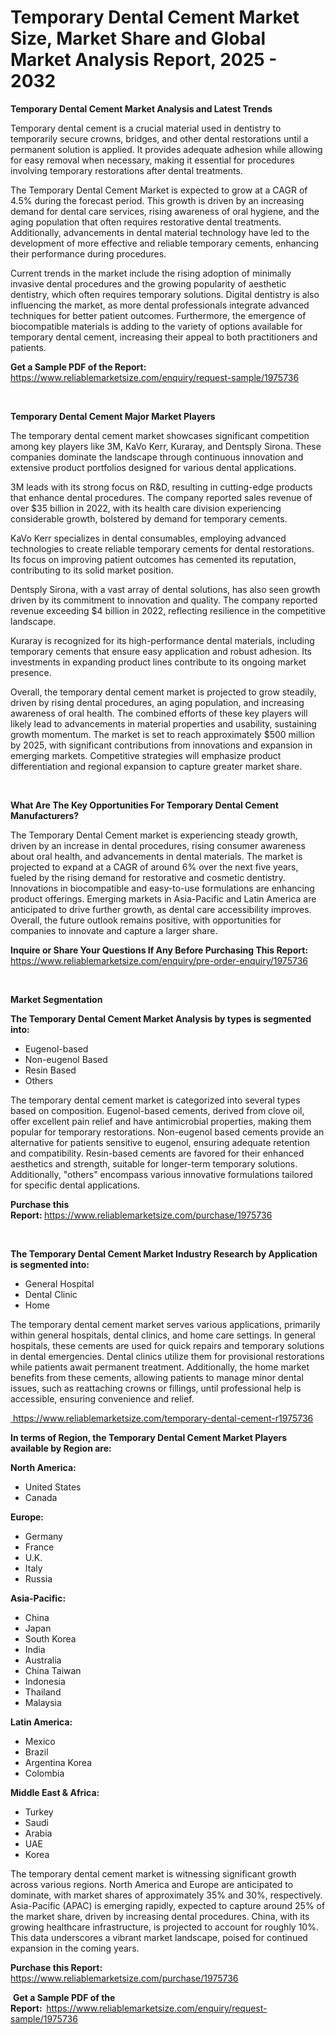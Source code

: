 <p><h1>Temporary Dental Cement Market Size, Market Share and Global Market Analysis Report, 2025 - 2032</h1></p><p><strong>Temporary Dental Cement Market Analysis and Latest Trends</strong></p>
<p><p>Temporary dental cement is a crucial material used in dentistry to temporarily secure crowns, bridges, and other dental restorations until a permanent solution is applied. It provides adequate adhesion while allowing for easy removal when necessary, making it essential for procedures involving temporary restorations after dental treatments.</p><p>The Temporary Dental Cement Market is expected to grow at a CAGR of 4.5% during the forecast period. This growth is driven by an increasing demand for dental care services, rising awareness of oral hygiene, and the aging population that often requires restorative dental treatments. Additionally, advancements in dental material technology have led to the development of more effective and reliable temporary cements, enhancing their performance during procedures.</p><p>Current trends in the market include the rising adoption of minimally invasive dental procedures and the growing popularity of aesthetic dentistry, which often requires temporary solutions. Digital dentistry is also influencing the market, as more dental professionals integrate advanced techniques for better patient outcomes. Furthermore, the emergence of biocompatible materials is adding to the variety of options available for temporary dental cement, increasing their appeal to both practitioners and patients.</p></p>
<p><strong>Get a Sample PDF of the Report:&nbsp;</strong> <a href="https://www.reliablemarketsize.com/enquiry/request-sample/1975736?utm_campaign=3351&utm_medium=2&utm_source=Github&utm_content=ia&utm_term=13042025&utm_id=temporary-dental-cement">https://www.reliablemarketsize.com/enquiry/request-sample/1975736</a></p>
<p>&nbsp;</p>
<p><strong>Temporary Dental Cement Major Market Players</strong></p>
<p><p>The temporary dental cement market showcases significant competition among key players like 3M, KaVo Kerr, Kuraray, and Dentsply Sirona. These companies dominate the landscape through continuous innovation and extensive product portfolios designed for various dental applications.</p><p>3M leads with its strong focus on R&D, resulting in cutting-edge products that enhance dental procedures. The company reported sales revenue of over $35 billion in 2022, with its health care division experiencing considerable growth, bolstered by demand for temporary cements.</p><p>KaVo Kerr specializes in dental consumables, employing advanced technologies to create reliable temporary cements for dental restorations. Its focus on improving patient outcomes has cemented its reputation, contributing to its solid market position.</p><p>Dentsply Sirona, with a vast array of dental solutions, has also seen growth driven by its commitment to innovation and quality. The company reported revenue exceeding $4 billion in 2022, reflecting resilience in the competitive landscape.</p><p>Kuraray is recognized for its high-performance dental materials, including temporary cements that ensure easy application and robust adhesion. Its investments in expanding product lines contribute to its ongoing market presence.</p><p>Overall, the temporary dental cement market is projected to grow steadily, driven by rising dental procedures, an aging population, and increasing awareness of oral health. The combined efforts of these key players will likely lead to advancements in material properties and usability, sustaining growth momentum. The market is set to reach approximately $500 million by 2025, with significant contributions from innovations and expansion in emerging markets. Competitive strategies will emphasize product differentiation and regional expansion to capture greater market share.</p></p>
<p>&nbsp;</p>
<p><strong>What Are The Key Opportunities For Temporary Dental Cement Manufacturers?</strong></p>
<p><p>The Temporary Dental Cement market is experiencing steady growth, driven by an increase in dental procedures, rising consumer awareness about oral health, and advancements in dental materials. The market is projected to expand at a CAGR of around 6% over the next five years, fueled by the rising demand for restorative and cosmetic dentistry. Innovations in biocompatible and easy-to-use formulations are enhancing product offerings. Emerging markets in Asia-Pacific and Latin America are anticipated to drive further growth, as dental care accessibility improves. Overall, the future outlook remains positive, with opportunities for companies to innovate and capture a larger share.</p></p>
<p><strong>Inquire or Share Your Questions If Any Before Purchasing This Report:</strong> <a href="https://www.reliablemarketsize.com/enquiry/pre-order-enquiry/1975736?utm_campaign=3351&utm_medium=2&utm_source=Github&utm_content=ia&utm_term=13042025&utm_id=temporary-dental-cement">https://www.reliablemarketsize.com/enquiry/pre-order-enquiry/1975736</a></p>
<p>&nbsp;</p>
<p><strong>Market Segmentation</strong></p>
<p><strong>The Temporary Dental Cement Market Analysis by types is segmented into:</strong></p>
<p><ul><li>Eugenol-based</li><li>Non-eugenol Based</li><li>Resin Based</li><li>Others</li></ul></p>
<p><p>The temporary dental cement market is categorized into several types based on composition. Eugenol-based cements, derived from clove oil, offer excellent pain relief and have antimicrobial properties, making them popular for temporary restorations. Non-eugenol based cements provide an alternative for patients sensitive to eugenol, ensuring adequate retention and compatibility. Resin-based cements are favored for their enhanced aesthetics and strength, suitable for longer-term temporary solutions. Additionally, "others" encompass various innovative formulations tailored for specific dental applications.</p></p>
<p><strong>Purchase this Report:&nbsp;</strong><a href="https://www.reliablemarketsize.com/purchase/1975736?utm_campaign=3351&utm_medium=2&utm_source=Github&utm_content=ia&utm_term=13042025&utm_id=temporary-dental-cement">https://www.reliablemarketsize.com/purchase/1975736</a></p>
<p>&nbsp;</p>
<p><strong>The Temporary Dental Cement Market Industry Research by Application is segmented into:</strong></p>
<p><ul><li>General Hospital</li><li>Dental Clinic</li><li>Home</li></ul></p>
<p><p>The temporary dental cement market serves various applications, primarily within general hospitals, dental clinics, and home care settings. In general hospitals, these cements are used for quick repairs and temporary solutions in dental emergencies. Dental clinics utilize them for provisional restorations while patients await permanent treatment. Additionally, the home market benefits from these cements, allowing patients to manage minor dental issues, such as reattaching crowns or fillings, until professional help is accessible, ensuring convenience and relief.</p></p>
<p><a href="https://www.reliablemarketsize.com/temporary-dental-cement-r1975736?utm_campaign=3351&utm_medium=2&utm_source=Github&utm_content=ia&utm_term=13042025&utm_id=temporary-dental-cement">&nbsp;https://www.reliablemarketsize.com/temporary-dental-cement-r1975736</a></p>
<p><strong>In terms of Region, the Temporary Dental Cement Market Players available by Region are:</strong></p>
<p>
    <p> <strong> North America: </strong>
        <ul>
            <li>United States</li>
            <li>Canada</li>
        </ul>
        </p> 
    <p> <strong> Europe: </strong>
        <ul>
            <li>Germany</li>
            <li>France</li>
            <li>U.K.</li>
            <li>Italy</li>
            <li>Russia</li>
        </ul>
        </p> 
    <p> <strong> Asia-Pacific: </strong>
        <ul>
            <li>China</li>
            <li>Japan</li>
            <li>South Korea</li>
            <li>India</li>
            <li>Australia</li>
            <li>China Taiwan</li>
            <li>Indonesia</li>
            <li>Thailand</li>
            <li>Malaysia</li>
        </ul>
        </p> 
    <p> <strong> Latin America: </strong>
        <ul>
            <li>Mexico</li>
            <li>Brazil</li>
            <li>Argentina Korea</li>
            <li>Colombia</li>
        </ul>
        </p> 
    <p> <strong> Middle East & Africa: </strong>
        <ul>
            <li>Turkey</li>
            <li>Saudi</li>
            <li>Arabia</li>
            <li>UAE</li>
            <li>Korea</li>
        </ul>
    </p>
    </p>
<p><p>The temporary dental cement market is witnessing significant growth across various regions. North America and Europe are anticipated to dominate, with market shares of approximately 35% and 30%, respectively. Asia-Pacific (APAC) is emerging rapidly, expected to capture around 25% of the market share, driven by increasing dental procedures. China, with its growing healthcare infrastructure, is projected to account for roughly 10%. This data underscores a vibrant market landscape, poised for continued expansion in the coming years.</p></p>
<p><strong>Purchase this Report: </strong><a href="https://www.reliablemarketsize.com/purchase/1975736?utm_campaign=3351&utm_medium=2&utm_source=Github&utm_content=ia&utm_term=13042025&utm_id=temporary-dental-cement">https://www.reliablemarketsize.com/purchase/1975736</a></p>
<p>&nbsp;<strong>Get a Sample PDF of the Report:&nbsp;&nbsp;</strong><a href="https://www.reliablemarketsize.com/enquiry/request-sample/1975736?utm_campaign=3351&utm_medium=2&utm_source=Github&utm_content=ia&utm_term=13042025&utm_id=temporary-dental-cement">https://www.reliablemarketsize.com/enquiry/request-sample/1975736</a></p>
<p><strong></strong></p>
<p><p></p><p></p><p></p></p>